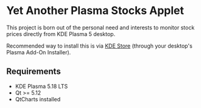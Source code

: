 # Yet Another Plasma Stocks Applet

This project is born out of the personal need and interests to monitor stock prices directly from KDE Plasma 5 desktop.

Recommended way to install this is via [KDE Store](https://store.kde.org/p/1388640/) (through your desktop's Plasma Add-On Installer).


## Requirements

 - KDE Plasma 5.18 LTS
 - Qt >= 5.12
 - QtCharts installed
